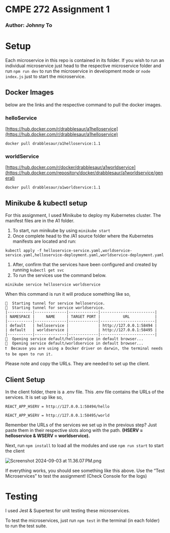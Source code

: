 # CMPE 272 Assignment 1

### Author: Johnny To

# Setup

Each microservice in this repo is contained in its folder. If you wish to run an individual microservice just head to the respective microservice folder and run `npm run dev` to run the microservice in development mode or `node index.js` just to start the microservice.

## Docker Images

below are the links and the respective command to pull the docker images.

### helloService

[https://hub.docker.com/r/drabblesaur/a1helloservice](https://hub.docker.com/r/drabblesaur/a1helloservice)

```docker
docker pull drabblesaur/a1helloservice:1.1
```

### worldService

[https://hub.docker.com/r/docker/drabblesaur/a1worldservice](https://hub.docker.com/repository/docker/drabblesaur/a1worldservice/general)

```docker
docker pull drabblesaur/a1worldservice:1.1
```

## Minikube & kubectl setup

For this assignment, I used Minikube to deploy my Kubernetes cluster. The manifest files are in the A1 folder.

1. To start, run minikube by using `minikube start`
2. Once complete head to the /A1 source folder where the Kubernetes manifests are located and run:

```docker
kubectl apply -f helloservice-service.yaml,worldservice-service.yaml,helloservice-deployment.yaml,worldservice-deployment.yaml
```

1. After, confirm that the services have been configured and created by running `kubectl get svc`
2. To run the services use the command below.

```docker
minikube service helloservice worldservice
```

When this command is run it will produce something like so,

```docker
🏃  Starting tunnel for service helloservice.
🏃  Starting tunnel for service worldservice.
|-----------|--------------|-------------|------------------------|
| NAMESPACE |     NAME     | TARGET PORT |          URL           |
|-----------|--------------|-------------|------------------------|
| default   | helloservice |             | http://127.0.0.1:58494 |
| default   | worldservice |             | http://127.0.0.1:58495 |
|-----------|--------------|-------------|------------------------|
🎉  Opening service default/helloservice in default browser...
🎉  Opening service default/worldservice in default browser...
❗  Because you are using a Docker driver on darwin, the terminal needs to be open to run it.
```

Please note and copy the URLs. They are needed to set up the client.

## Client Setup

In the client folder, there is a .env file. This .env file contains the URLs of the services. It is set up like so,

```
REACT_APP_HSERV = http://127.0.0.1:58494/hello

REACT_APP_WSERV = http://127.0.0.1:58495/world
```

Remember the URLs of the services we set up in the previous step? Just paste them in their respective slots along with the path. **(HSERV = helloservice & WSERV = worldservice).**

Next, run `npm install` to load all the modules and use `npm run start` to start the client

![Screenshot 2024-09-03 at 11.36.07 PM.png](CMPE%20272%20Assignment%201%20770de8cf48304199bd26f0469b4e8154/Screenshot_2024-09-03_at_11.36.07_PM.png)

If everything works, you should see something like this above. Use the “Test Microservices” to test the assignment! (Check Console for the logs)

# Testing

I used Jest & Supertest for unit testing these microservices.

To test the microservices, just run `npm test` in the terminal (in each folder) to run the test suite.
